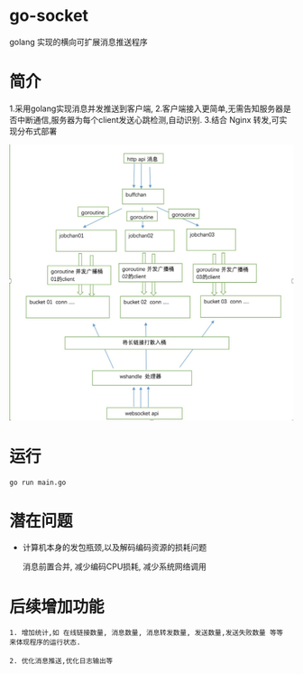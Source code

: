 # go-socket

golang 实现的横向可扩展消息推送程序

# 简介

1.采用golang实现消息并发推送到客户端,
2.客户端接入更简单,无需告知服务器是否中断通信,服务器为每个client发送心跳检测,自动识别.
3.结合 Nginx 转发,可实现分布式部署


![struct](https://github.com/pzhen/go-socket/blob/master/struct.jpg)
          

# 运行

```
go run main.go
```

# 潜在问题
    
* 计算机本身的发包瓶颈,以及解码编码资源的损耗问题

    消息前置合并, 减少编码CPU损耗, 减少系统网络调用 
    
# 后续增加功能

    1. 增加统计,如 在线链接数量, 消息数量, 消息转发数量, 发送数量,发送失败数量 等等
    来体现程序的运行状态.
    
    2. 优化消息推送,优化日志输出等

